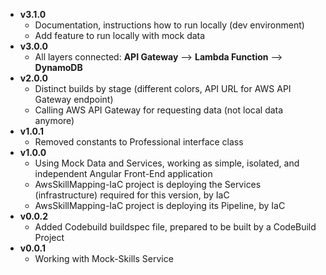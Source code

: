 - **v3.1.0**
  - Documentation, instructions how to run locally (dev environment)
  - Add feature to run locally with mock data
- **v3.0.0**
  - All layers connected: **API Gateway** --> **Lambda Function** --> **DynamoDB**
- **v2.0.0**
  - Distinct builds by stage (different colors, API URL for AWS API Gateway endpoint)
  - Calling AWS API Gateway for requesting data (not local data anymore)
- **v1.0.1**
  - Removed constants to Professional interface class
- **v1.0.0**
  - Using Mock Data and Services, working as simple, isolated, and independent Angular Front-End application
  - AwsSkillMapping-IaC project is deploying the Services (infrastructure) required for this version, by IaC
  - AwsSkillMapping-IaC project is deploying its Pipeline, by IaC
- **v0.0.2**
  - Added Codebuild buildspec file, prepared to be built by a CodeBuild Project
- **v0.0.1**
  - Working with Mock-Skills Service

